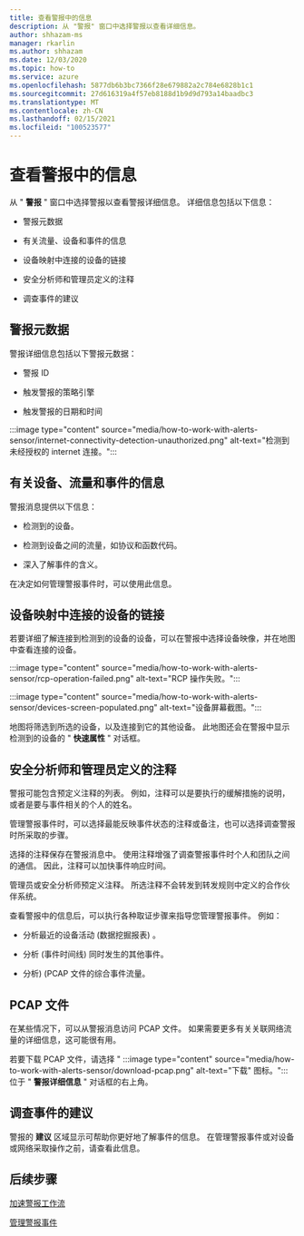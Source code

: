 ```yaml
---
title: 查看警报中的信息
description: 从 "警报" 窗口中选择警报以查看详细信息。
author: shhazam-ms
manager: rkarlin
ms.author: shhazam
ms.date: 12/03/2020
ms.topic: how-to
ms.service: azure
ms.openlocfilehash: 5877db6b3bc7366f28e679882a2c784e6828b1c1
ms.sourcegitcommit: 27d616319a4f57eb8188d1b9d9d793a14baadbc3
ms.translationtype: MT
ms.contentlocale: zh-CN
ms.lasthandoff: 02/15/2021
ms.locfileid: "100523577"
---
```

# <a name="view-information-in-alerts"></a>查看警报中的信息

从 " **警报** " 窗口中选择警报以查看警报详细信息。 详细信息包括以下信息：

- 警报元数据

- 有关流量、设备和事件的信息

- 设备映射中连接的设备的链接

- 安全分析师和管理员定义的注释

- 调查事件的建议

## <a name="alert-metadata"></a>警报元数据

警报详细信息包括以下警报元数据：

  - 警报 ID

  - 触发警报的策略引擎

  - 触发警报的日期和时间

:::image type="content" source="media/how-to-work-with-alerts-sensor/internet-connectivity-detection-unauthorized.png" alt-text="检测到未经授权的 internet 连接。":::

## <a name="information-about-devices-traffic-and-the-event"></a>有关设备、流量和事件的信息

警报消息提供以下信息：

  - 检测到的设备。

  - 检测到设备之间的流量，如协议和函数代码。

  - 深入了解事件的含义。

在决定如何管理警报事件时，可以使用此信息。

## <a name="links-to-connected-devices-in-the-device-map"></a>设备映射中连接的设备的链接

若要详细了解连接到检测到的设备的设备，可以在警报中选择设备映像，并在地图中查看连接的设备。

:::image type="content" source="media/how-to-work-with-alerts-sensor/rcp-operation-failed.png" alt-text="RCP 操作失败。":::

:::image type="content" source="media/how-to-work-with-alerts-sensor/devices-screen-populated.png" alt-text="设备屏幕截图。":::

地图将筛选到所选的设备，以及连接到它的其他设备。 此地图还会在警报中显示检测到的设备的 " **快速属性** " 对话框。

## <a name="comments-defined-by-security-analysts-and-administrators"></a>安全分析师和管理员定义的注释 

警报可能包含预定义注释的列表。 例如，注释可以是要执行的缓解措施的说明，或者是要与事件相关的个人的姓名。

管理警报事件时，可以选择最能反映事件状态的注释或备注，也可以选择调查警报时所采取的步骤。

选择的注释保存在警报消息中。 使用注释增强了调查警报事件时个人和团队之间的通信。 因此，注释可以加快事件响应时间。

管理员或安全分析师预定义注释。 所选注释不会转发到转发规则中定义的合作伙伴系统。

查看警报中的信息后，可以执行各种取证步骤来指导您管理警报事件。 例如：

- 分析最近的设备活动 (数据挖掘报表) 。 

- 分析 (事件时间线) 同时发生的其他事件。 

- 分析)  (PCAP 文件的综合事件流量。

## <a name="pcap-files"></a>PCAP 文件

在某些情况下，可以从警报消息访问 PCAP 文件。 如果需要更多有关关联网络流量的详细信息，这可能很有用。

若要下载 PCAP 文件，请选择 " :::image type="content" source="media/how-to-work-with-alerts-sensor/download-pcap.png" alt-text="下载&quot; 图标。"::: 位于 " **警报详细信息** " 对话框的右上角。

## <a name="recommendations-for-investigating-an-event"></a>调查事件的建议 

警报的 **建议** 区域显示可帮助你更好地了解事件的信息。 在管理警报事件或对设备或网络采取操作之前，请查看此信息。

## <a name="next-steps"></a>后续步骤

[加速警报工作流](how-to-accelerate-alert-incident-response.md)

[管理警报事件](how-to-manage-the-alert-event.md)
